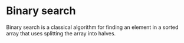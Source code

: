 # Binary search

Binary search is a classical algorithm for finding an element in a sorted array that uses splitting the array into halves.
